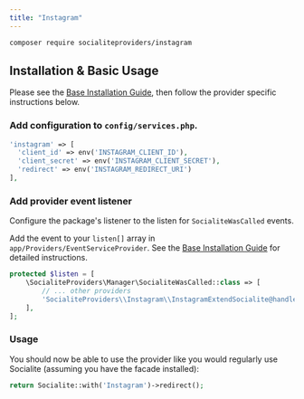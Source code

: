```yaml
---
title: "Instagram"
---
```


```bash
composer require socialiteproviders/instagram
```

## Installation & Basic Usage

Please see the [Base Installation Guide](https://socialiteproviders.com/usage.html), then follow the provider specific instructions below.

### Add configuration to `config/services.php`.

```php
'instagram' => [    
  'client_id' => env('INSTAGRAM_CLIENT_ID'),  
  'client_secret' => env('INSTAGRAM_CLIENT_SECRET'),  
  'redirect' => env('INSTAGRAM_REDIRECT_URI') 
],
```

### Add provider event listener

Configure the package's listener to the listen for `SocialiteWasCalled` events. 

Add the event to your `listen[]` array  in `app/Providers/EventServiceProvider`. See the [Base Installation Guide](https://socialiteproviders.com/usage.html) for detailed instructions.

```php
protected $listen = [
    \SocialiteProviders\Manager\SocialiteWasCalled::class => [
        // ... other providers
        'SocialiteProviders\\Instagram\\InstagramExtendSocialite@handle',
    ],
];
```

### Usage

You should now be able to use the provider like you would regularly use Socialite (assuming you have the facade installed):

```php
return Socialite::with('Instagram')->redirect();
```
